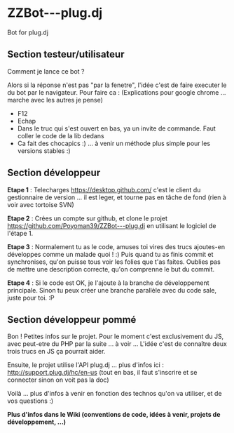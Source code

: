# ZZBot---plug.dj
Bot for plug.dj

## Section testeur/utilisateur

Comment je lance ce bot ?

Alors si la réponse n'est pas "par la fenetre", l'idée c'est de faire executer le du bot par le navigateur.
Pour faire ca : (Explications pour google chrome ... marche avec les autres je pense)
- F12
- Echap
- Dans le truc qui s'est ouvert en bas, ya un invite de commande. Faut coller le code de la lib dedans
- Ca fait des chocapics :) ... à venir un méthode plus simple pour les versions stables :)

## Section développeur

**Etape 1** : Telecharges https://desktop.github.com/ c'est le client du gestionnaire de version
... il est leger, et tourne pas en tâche de fond (rien à voir avec tortoise SVN)

**Etape 2** : Crées un compte sur github, et clone le projet https://github.com/Poyoman39/ZZBot---plug.dj en utilisant le logiciel de l'étape 1.

**Etape 3** : Normalement tu as le code, amuses toi vires des trucs ajoutes-en développes comme un malade quoi ! :) Puis quand tu as finis commit et synchronises, qu'on puisse tous voir les folies que t'as faites. Oublies pas de mettre une description correcte, qu'on comprenne le but du commit.

**Etape 4** : Si le code est OK, je l'ajoute à la branche de développement principale. Sinon tu peux créer une branche parallèle avec du code sale, juste pour toi. :P

## Section développeur pommé

Bon ! Petites infos sur le projet. Pour le moment c'est exclusivement du JS, avec peut-etre du PHP par la suite ... à voir ...
L'idée c'est de connaître deux trois trucs en JS ça pourrait aider.

Ensuite, le projet utilise l'API plug.dj ... plus d'infos ici : http://support.plug.dj/hc/en-us (tout en bas, il faut s'inscrire et se connecter sinon on voit pas la doc)

Voilà ... plus d'infos à venir en fonction des technos qu'on va utiliser, et de vos questions :)


**Plus d'infos dans le Wiki (conventions de code, idées à venir, projets de développement, ...)**
